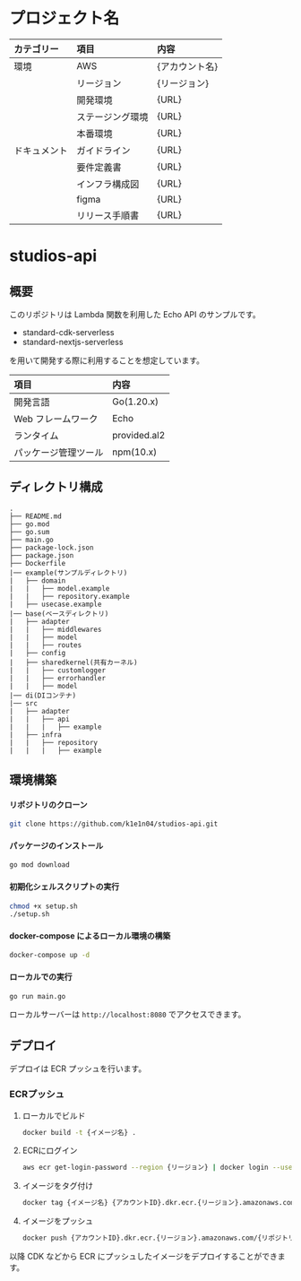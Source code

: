 # プロジェクト名
| カテゴリー  | 項目       | 内容       |
|:-------|:---------|:---------|
| 環境     | AWS      | {アカウント名} |
|        | リージョン    | {リージョン}  |
|        | 開発環境     | {URL}    |
|        | ステージング環境 | {URL}    |
|        | 本番環境     | {URL}    |
| ドキュメント | ガイドライン   | {URL}    |
|        | 要件定義書    | {URL}    |
|        | インフラ構成図  | {URL}    |
|        | figma    | {URL}    |
|        | リリース手順書  | {URL}    |

# studios-api
## 概要
このリポジトリは Lambda 関数を利用した Echo API のサンプルです。

- standard-cdk-serverless
- standard-nextjs-serverless

を用いて開発する際に利用することを想定しています。

| 項目          | 内容           |
|:------------|:-------------|
| 開発言語        | Go(1.20.x)   |
| Web フレームワーク | Echo         |
| ランタイム       | provided.al2 |
| パッケージ管理ツール  | npm(10.x)    |

## ディレクトリ構成

```
.
├── README.md
├── go.mod
├── go.sum
├── main.go
├── package-lock.json
├── package.json
├── Dockerfile
|── example(サンプルディレクトリ)
|   ├── domain
|   |   ├── model.example
|   |   ├── repository.example
|   ├── usecase.example
|── base(ベースディレクトリ)
|   ├── adapter
|   |   ├── middlewares
|   |   ├── model
|   |   ├── routes
|   ├── config
|   ├── sharedkernel(共有カーネル)
|   |   ├── customlogger
|   |   ├── errorhandler
|   |   ├── model
|── di(DIコンテナ)
|── src
|   ├── adapter
|   |   ├── api
|   |   |   ├── example
|   ├── infra
|   |   ├── repository
|   |   |   ├── example
```

## 環境構築
#### リポジトリのクローン
```bash
git clone https://github.com/k1e1n04/studios-api.git
```

#### パッケージのインストール
```bash
go mod download
```

#### 初期化シェルスクリプトの実行
```bash
chmod +x setup.sh
./setup.sh
```

#### docker-compose によるローカル環境の構築
```bash
docker-compose up -d
```

#### ローカルでの実行
```bash
go run main.go
```

ローカルサーバーは `http://localhost:8080` でアクセスできます。

## デプロイ
デプロイは ECR プッシュを行います。

### ECRプッシュ
1. ローカルでビルド
    ```bash
    docker build -t {イメージ名} .
    ```

2. ECRにログイン
    ```bash
    aws ecr get-login-password --region {リージョン} | docker login --username AWS --password-stdin {アカウントID}.dkr.ecr.{リージョン}.amazonaws.com
    ```

3. イメージをタグ付け
    ```bash
    docker tag {イメージ名} {アカウントID}.dkr.ecr.{リージョン}.amazonaws.com/{リポジトリ名}:{タグ名}
    ```
   
4. イメージをプッシュ
    ```bash
    docker push {アカウントID}.dkr.ecr.{リージョン}.amazonaws.com/{リポジトリ名}:{タグ名}
    ```
   
以降 CDK などから ECR にプッシュしたイメージをデプロイすることができます。